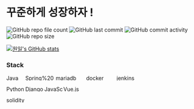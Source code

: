 # 꾸준하게 성장하자 !

![GitHub repo file count](https://img.shields.io/github/directory-file-count/WonilLee211/TIL?color=red)
![GitHub last commit](https://img.shields.io/github/last-commit/WonilLee211/TIL)
![GitHub commit activity](https://img.shields.io/github/commit-activity/m/WonilLee211/TIL)
![GitHub repo size](https://img.shields.io/github/repo-size/WonilLee211/TIL?color=yellow)

[![원일's GitHub stats](https://github-readme-stats.vercel.app/api?username=WonilLee211&theme=onedark)](https://github.com/anuraghazra/github-readme-stats)

### Stack

<img src="https://img.shields.io/badge/Java-v11-brightgreen?style=plastic&logo=java&logoColor=white%22" alt="Java" width="50" height="15"><img src="https://img.shields.io/badge/Spring%20Boot-v2.7.9-green?style=plastic&logo=spring%20boot" alt="Spring%20boot" width="80" height="15"><img src="https://img.shields.io/badge/MariaDB-v10.10.2-yellow?style=plastic&logo=mariadb" alt="mariadb" width="80" height="15"><img src="https://img.shields.io/badge/Docker-v4.15.0-ff69b4?style=plastic&logo=docker" alt="docker" width="80" height="15"><img src="https://img.shields.io/badge/jenkins-v_lts-lightgray?style=plastic&logo=jenkins" alt="jenkins" width="80" height="15">

<img alt="Python" src ="https://img.shields.io/badge/python-3776AB.svg?&style=for-the-badge&logo=Python&logoColor=white" width="50" height="15"/><img alt="Django" src ="https://img.shields.io/badge/Django-092E20.svg?&style=for-the-badge&logo=Django&logoColor=white" width="50" height="15"/><img alt="JavaScript" src ="https://img.shields.io/badge/JavaScript-F7DF1E.svg?&style=for-the-badge&logo=Javascript&logoColor=white" width="50" height="15"/><img alt="Vue.js" src ="https://img.shields.io/badge/Vue.js-4FC08D.svg?&style=for-the-badge&logo=Vue.js&logoColor=white" width="50" height="15"/> 

<img src="https://img.shields.io/badge/Solidity-v0.8.0-black?style=plastic" alt="solidity" width="80" height="15">
